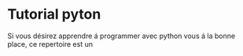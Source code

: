 # Tutorial pyton
Si vous désirez apprendre á programmer avec python vous á la bonne place, ce repertoire est un 
